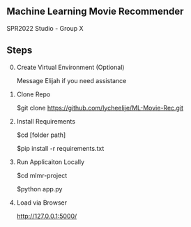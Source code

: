 ## Machine Learning Movie Recommender

SPR2022 Studio - Group X

## Steps

0) Create Virtual Environment (Optional)

    Message Elijah if you need assistance

1) Clone Repo

    $git clone https://github.com/lycheelije/ML-Movie-Rec.git

2) Install Requirements

    $cd [folder path]
    
    $pip install -r requirements.txt

3) Run Applicaiton Locally

    $cd mlmr-project
    
    $python app.py

4) Load via Browser

    http://127.0.0.1:5000/
